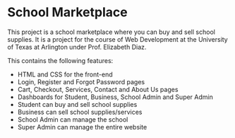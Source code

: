 # School Marketplace

This project is a school marketplace where you can buy and sell school supplies. It is a project for the course of Web Development at the University of Texas at Arlington under Prof. Elizabeth Diaz.

This contains the following features:

- HTML and CSS for the front-end
- Login, Register and Forgot Password pages
- Cart, Checkout, Services, Contact and About Us pages
- Dashboards for Student, Business, School Admin and Super Admin
- Student can buy and sell school supplies
- Business can sell school supplies/services
- School Admin can manage the school
- Super Admin can manage the entire website
